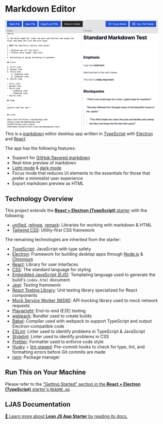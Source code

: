 # Markdown Editor

![Screenshot of markdown editor](./src/playwright/editor-preview.test.ts-snapshots/editor-preview-standard-chromium-darwin.png)
This is a [markdown](https://daringfireball.net/projects/markdown) editor desktop app written in [TypeScript](https://typescriptlang.org) with [Electron](https://electronjs.org) and [React](https://react.dev).

The app has the following features:

- Support for [GitHub flavored markdown](https://github.github.com/gfm)
- Real-time preview of markdown
- [Light mode](./src/playwright/color-mode.test.ts-snapshots/light-mode-chromium-darwin.png) & [dark mode](./src/playwright/color-mode.test.ts-snapshots/dark-mode-chromium-darwin.png)
- Focus mode that reduces UI elements to the essentials for those that prefer a minimalist user experience
- Export markdown preview as HTML

## Technology Overview

This project extends the [**React + Electron (TypeScript)** starter](https://github.com/mattlean/lean-js-app-starter/tree/v1.1.0-dev/starters/react-electron-ts) with the following:

- [unified](https://unifiedjs.com), [rehype](https://unifiedjs.com/explore/package/rehype), [remark](https://unifiedjs.com/explore/package/remark): Libraries for working with markdown & HTML
- [Tailwind CSS](https://tailwindcss.com): Utility-first CSS framework

The remaining technologies are inherited from the starter:

- [TypeScript](https://typescriptlang.org): JavaScript with type safety
- [Electron](https://electronjs.org): Framework for building desktop apps through [Node.js](https://nodejs.org) & [Chromium](https://chromium.org)
- [React](https://react.dev): Library for user interfaces
- [CSS](https://w3.org/Style/CSS/Overview.en.html): The standard language for styling
- [Embedded JavaScript (EJS)](https://ejs.co): Templating language used to generate the build's `index.html` document
- [Jest](https://jestjs.io): Testing framework
- [React Testing Library](https://testing-library.com/docs/react-testing-library/intro): Unit testing library specialized for React components
- [Mock Service Worker (MSW)](https://mswjs.io): API mocking library used to mock network requests
- [Playwright](https://playwright.dev): End-to-end (E2E) testing
- [webpack](https://webpack.js.org): Bundler used to create builds
- [Babel](https://babeljs.io): Compiler used with webpack to support TypeScript and output Electron-compatible code
- [ESLint](https://eslint.org): Linter used to identify problems in TypeScript & JavaScript
- [Stylelint](https://stylelint.io): Linter used to identify problems in CSS
- [Prettier](https://prettier.io): Formatter used to enforce code style
- [Husky](https://typicode.github.io/husky) + [lint-staged](https://github.com/okonet/lint-staged): Pre-commit hooks to check for type, lint, and formatting errors before Git commits are made
- [npm](https://npmjs.com): Package manager

## Run This on Your Machine

Please refer to the ["Getting Started" section in the **React + Electron (TypeScript)** starter's `README.md`](https://github.com/mattlean/lean-js-app-starter/tree/v1.1.0-dev/starters/react-electron-ts#getting-started).

## LJAS Documentation

[📖 Learn more about **Lean JS App Starter** by reading its docs.](https://github.com/mattlean/lean-js-app-starter/tree/v1.1.0-dev/docs/README.md)
